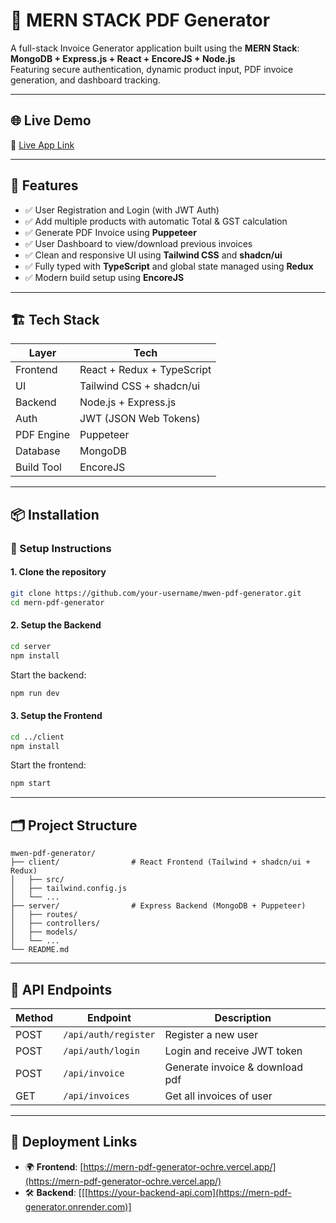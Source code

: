 
# 🧾 MERN STACK PDF Generator

A full-stack Invoice Generator application built using the **MERN Stack**:  
**MongoDB + Express.js + React + EncoreJS + Node.js**  
Featuring secure authentication, dynamic product input, PDF invoice generation, and dashboard tracking.

---

## 🌐 Live Demo

🔗 [Live App Link](https://your-live-frontend-link.com)

---

## 🚀 Features

- ✅ User Registration and Login (with JWT Auth)
- ✅ Add multiple products with automatic Total & GST calculation
- ✅ Generate PDF Invoice using **Puppeteer**
- ✅ User Dashboard to view/download previous invoices
- ✅ Clean and responsive UI using **Tailwind CSS** and **shadcn/ui**
- ✅ Fully typed with **TypeScript** and global state managed using **Redux**
- ✅ Modern build setup using **EncoreJS**

---

## 🏗️ Tech Stack

| Layer      | Tech                     |
|------------|--------------------------|
| Frontend   | React + Redux + TypeScript |
| UI         | Tailwind CSS + shadcn/ui |
| Backend    | Node.js + Express.js     |
| Auth       | JWT (JSON Web Tokens)    |
| PDF Engine | Puppeteer                |
| Database   | MongoDB                  |
| Build Tool | EncoreJS                 |

---

## 📦 Installation

### 🔧 Setup Instructions

#### 1. Clone the repository

```bash
git clone https://github.com/your-username/mwen-pdf-generator.git
cd mern-pdf-generator
```

#### 2. Setup the Backend

```bash
cd server
npm install
```

Start the backend:

```bash
npm run dev
```

#### 3. Setup the Frontend

```bash
cd ../client
npm install
```

Start the frontend:

```bash
npm start
```

---

## 🗂️ Project Structure

```
mwen-pdf-generator/
├── client/                # React Frontend (Tailwind + shadcn/ui + Redux)
│   ├── src/
│   ├── tailwind.config.js
│   └── ...
├── server/                # Express Backend (MongoDB + Puppeteer)
│   ├── routes/
│   ├── controllers/
│   ├── models/
│   └── ...
└── README.md
```

---

## 🧪 API Endpoints

| Method | Endpoint           | Description                    |
|--------|--------------------|--------------------------------|
| POST   | `/api/auth/register` | Register a new user           |
| POST   | `/api/auth/login`    | Login and receive JWT token   |
| POST   | `/api/invoice`       | Generate invoice & download pdf  |
| GET    | `/api/invoices`      | Get all invoices of user      |

---

## 🔗 Deployment Links

- 🌍 **Frontend**: [https://mern-pdf-generator-ochre.vercel.app/](https://mern-pdf-generator-ochre.vercel.app/)  
- 🛠️ **Backend**: [[[https://your-backend-api.com](https://mern-pdf-generator.onrender.com)]
